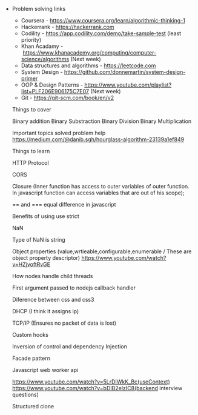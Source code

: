 - Problem solving links
  
  
  
  
  * Coursera - https://www.coursera.org/learn/algorithmic-thinking-1 
  * Hackerrank - https://hackerrank.com
  * Codility - https://app.codility.com/demo/take-sample-test (least priority)
  * Khan Acadamy - https://www.khanacademy.org/computing/computer-science/algorithms (Next week)
  * Data structures and algorithms - https://leetcode.com
  * System Design - https://github.com/donnemartin/system-design-primer
  * OOP &amp; Design Patterns - https://www.youtube.com/playlist?list=PLF206E906175C7E07 (Next week)
  * Git - https://git-scm.com/book/en/v2
  
  
  Things to cover 
  
  Binary addition 
  Binary Substraction
  Binary Division 
  Binary Multiplication
  
  Important topics solved problem help
  https://medium.com/@danib.sgh/hourglass-algorithm-23139a1ef849
  
  
  Things to learn 
  
  HTTP Protocol 
  
  CORS
  
  Closure (Inner function has access to outer variables of outer function. In javascript function can access variables that are out of his scope);
  
  == and === equal difference in javascript
  
  Benefits of using use strict
  
  NaN
  
  Type of NaN is string
  
  Object properties (value,wrtieable,configurable,enumerable / These are object property descriptor) https://www.youtube.com/watch?v=HZjvoftRvGE 
  
  How nodes handle child threads
  
  First argument passed to nodejs callback handler
  
  Diference between css and css3
  
  DHCP (I think it assigns ip)
  
  TCP/IP (Ensures no packet of data is lost)
  
  Custom hooks
  
  Inversion of control and dependency Injection
  
  
  Facade pattern
  
  Javascript web worker api
  
  https://www.youtube.com/watch?v=5LrDIWkK_Bc(useContext)
  https://www.youtube.com/watch?v=bDIB2eIzIC8(backend interview questions)
  
  Structured clone